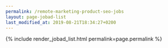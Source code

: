 ```yaml
---
permalink: /remote-marketing-product-seo-jobs
layout: page-jobad-list
last_modified_at: 2019-08-21T18:34:27+0200
---
```

{% include render_jobad_list.html permalink=page.permalink %}
